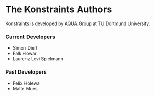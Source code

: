 <!--
   SPDX-License-Identifier: CC-BY-4.0

   Copyright 2023-2024 The Konstraints Authors

   This work is licensed under the Creative Commons Attribution 4.0
   International License.

   You should have received a copy of the license along with this
   work. If not, see <https://creativecommons.org/licenses/by/4.0/>.
-->

# The Konstraints Authors

Konstraints is developed by [AQUA Group](https://aqua.cs.tu-dortmund.de/) at TU Dortmund University.

### Current Developers

- Simon Dierl
- Falk Howar
- Laurenz Levi Spielmann

### Past Developers

- Felix Holewa
- Malte Mues
